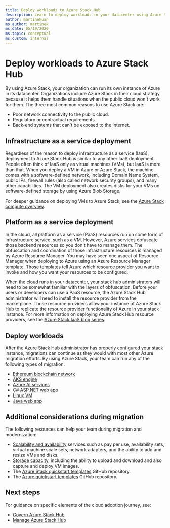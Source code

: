 ```yaml
---
title: Deploy workloads to Azure Stack Hub
description: Learn to deploy workloads in your datacenter using Azure Stack Hub.
author: martinekuan
ms.author: martinek
ms.date: 05/19/2020
ms.topic: conceptual
ms.custom: internal
---
```


# Deploy workloads to Azure Stack Hub

By using Azure Stack, your organization can run its own instance of Azure in its datacenter. Organizations include Azure Stack in their cloud strategy because it helps them handle situations when the public cloud won't work for them. The three most common reasons to use Azure Stack are:

- Poor network connectivity to the public cloud.
- Regulatory or contractual requirements.
- Back-end systems that can't be exposed to the internet.

## Infrastructure as a service deployment

Regardless of the reason to deploy infrastructure as a service (IaaS), deployment to Azure Stack Hub is similar to any other IaaS deployment. People often think of IaaS only as virtual machines (VMs), but IaaS is more than that. When you deploy a VM in Azure or Azure Stack, the machine comes with a software-defined network, including Domain Name System, public IPs, firewall rules (also called network security groups), and many other capabilities. The VM deployment also creates disks for your VMs on software-defined storage by using Azure Blob Storage.

For deeper guidance on deploying VMs to Azure Stack, see the [Azure Stack compute overview](/azure-stack/user/azure-stack-compute-overview).

## Platform as a service deployment

In the cloud, all platform as a service (PaaS) resources run on some form of infrastructure service, such as a VM. However, Azure services obfuscate those backend resources so you don't have to manage them. The obfuscation and coordination of those infrastructure resources is managed by Azure Resource Manager. You may have seen one aspect of Resource Manager when deploying to Azure using an Azure Resource Manager template. Those templates tell Azure which resource provider you want to invoke and how you want your resources to be configured.

When the cloud runs in your datacenter, your stack hub administrators will need to be somewhat familiar with the layers of obfuscation. Before your users or developers can use a PaaS resource, the Azure Stack Hub administrator will need to install the resource provider from the marketplace. Those resource providers allow your instance of Azure Stack Hub to replicate the resource provider functionality of Azure in your stack instance. For more information on deploying Azure Stack Hub resource providers, see the [Azure Stack IaaS blog series](https://azure.microsoft.com/blog/azure-stack-iaas-part-one/).

## Deploy workloads

After the Azure Stack Hub administrator has properly configured your stack instance, migrations can continue as they would with most other Azure migration efforts. By using Azure Stack, your team can run any of the following types of migration:

- [Ethereum blockchain network](/azure-stack/user/azure-stack-ethereum)
- [AKS engine](/azure-stack/user/azure-stack-kubernetes-aks-engine-overview)
- [Azure AI services](/azure-stack/user/azure-stack-solution-template-cognitive-services)
- [C# ASP.NET web app](/azure-stack/user/azure-stack-dev-start-howto-vm-dotnet)
- [Linux VM](/azure-stack/user/azure-stack-dev-start-howto-deploy-linux)
- [Java web app](/azure-stack/user/azure-stack-dev-start-howto-vm-java)

## Additional considerations during migration

The following resources can help your team during migration and modernization:

- [Scalability and availability](https://azure.microsoft.com/blog/azure-stack-iaas-part-six/) services such as pay per use, availability sets, virtual machine scale sets, network adapters, and the ability to add and resize VMs and disks.
- [Storage capacity](https://azure.microsoft.com/blog/azure-stack-iaas-part-3/), including the ability to upload and download and also capture and deploy VM images.
- The [Azure Stack quickstart templates](https://github.com/Azure/AzureStack-QuickStart-Templates) GitHub repository.
- The [Azure quickstart templates](https://github.com/Azure/Azure-QuickStart-Templates) GitHub repository.

## Next steps

For guidance on specific elements of the cloud adoption journey, see:

- [Govern Azure Stack Hub](./govern.md)
- [Manage Azure Stack Hub](./manage.md)
